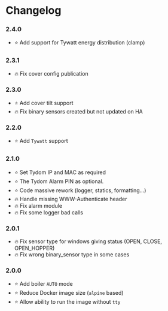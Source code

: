 # Changelog

### 2.4.0
- :star: Add support for Tywatt energy distribution (clamp)

### 2.3.1
- :fire: Fix cover config publication

### 2.3.0
- :star: Add cover tilt support
- :fire: Fix binary sensors created but not updated on HA

### 2.2.0
- :star: Add `Tywatt` support

### 2.1.0
- :star: Set Tydom IP and MAC as required
- :star: The Tydom Alarm PIN as optional.
- :star: Code massive rework (logger, statics, formatting...)
- :fire: Handle missing WWW-Authenticate header
- :fire: Fix alarm module
- :fire: Fix some logger bad calls

### 2.0.1
- :fire: Fix sensor type for windows giving status (OPEN, CLOSE, OPEN_HOPPER)
- :fire: Fix wrong binary_sensor type in some cases

### 2.0.0
- :star: Add boiler `AUTO` mode
- :star: Reduce Docker image size (`alpine` based)
- :star: Allow ability to run the image without `tty`